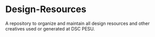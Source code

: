 # Design-Resources
A repository to organize and maintain all design resources and other creatives used or generated at DSC PESU.
